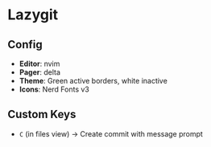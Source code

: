 # Lazygit

## Config

- **Editor**: nvim
- **Pager**: delta
- **Theme**: Green active borders, white inactive
- **Icons**: Nerd Fonts v3

## Custom Keys

- `C` (in files view) → Create commit with message prompt
